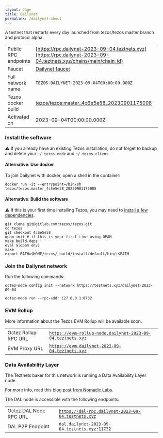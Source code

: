 ```yaml
---
layout: page
title: Dailynet
permalink: /dailynet-about
---
```


A testnet that restarts every day launched from tezos/tezos master branch and protocol alpha.

| | |
|-------|---------------------|
| Public RPC endpoints | [https://rpc.dailynet-2023-09-04.teztnets.xyz](https://rpc.dailynet-2023-09-04.teztnets.xyz/chains/main/chain_id)<br/> |
| Faucet | [Dailynet faucet](https://faucet.dailynet-2023-09-04.teztnets.xyz) |
| Full network name | `TEZOS-DAILYNET-2023-09-04T00:00:00.000Z` |
| Tezos docker build | [tezos/tezos:master_4c6e5e58_20230901175008](https://hub.docker.com/r/tezos/tezos/tags?page=1&ordering=last_updated&name=master_4c6e5e58_20230901175008) |
| Activated on | 2023-09-04T00:00:00.000Z |





### Install the software

⚠️  If you already have an existing Tezos installation, do not forget to backup and delete your `~/.tezos-node` and `~/.tezos-client`.



#### Alternative: Use docker

To join Dailynet with docker, open a shell in the container:

```
docker run -it --entrypoint=/bin/sh tezos/tezos:master_4c6e5e58_20230901175008
```

#### Alternative: Build the software

⚠️  If this is your first time installing Tezos, you may need to [install a few dependencies](https://tezos.gitlab.io/introduction/howtoget.html#setting-up-the-development-environment-from-scratch).

```
git clone git@gitlab.com:tezos/tezos.git
cd tezos
git checkout 4c6e5e58
opam init # if this is your first time using OPAM
make build-deps
eval $(opam env)
make
export PATH=$HOME/tezos/_build/install/default/bin/:$PATH
```

### Join the Dailynet network

Run the following commands:

```
octez-node config init --network https://teztnets.xyz/dailynet-2023-09-04

octez-node run --rpc-addr 127.0.0.1:8732
```


### EVM Rollup

More information about the Tezos EVM Rollup will be available soon.

| | |
|-------|---------------------|
| Octez Rollup RPC URL | [`https://evm-rollup-node.dailynet-2023-09-04.teztnets.xyz`](https://evm-rollup-node.dailynet-2023-09-04.teztnets.xyz/global/block/head) |
| EVM Proxy URL | [`https://evm.dailynet-2023-09-04.teztnets.xyz`](https://evm.dailynet-2023-09-04.teztnets.xyz) |




### Data Availability Layer

The Teztnets baker for this network is running a Data Availability Layer node.

For more info, read this [blog post from Nomadic Labs](https://research-development.nomadic-labs.com/data-availability-layer-tezos.html).

The DAL node is accessible with the following endpoints:

| | |
|-------|---------------------|
| Octez DAL Node RPC URL | [`https://dal-rpc.dailynet-2023-09-04.teztnets.xyz`](https://dal-rpc.dailynet-2023-09-04.teztnets.xyz) |
| DAL P2P Endpoint | `dal.dailynet-2023-09-04.teztnets.xyz:11732` |




